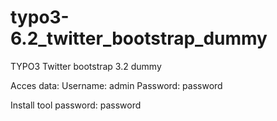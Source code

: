 typo3-6.2_twitter_bootstrap_dummy
=================================

TYPO3 Twitter bootstrap 3.2 dummy

Acces data:
Username: admin
Password: password

Install tool password: password
